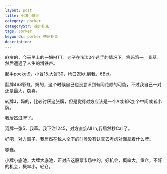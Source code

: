 ```yaml
---
layout: post
title: 小牌小底池
category: porker
categoryStr: 德州扑克
tags: porker
keywords: porker 德州扑克
description: 
---
```


麻痹的，今天早上的一把MTT，老子在淘汰2个选手的情况下，筹码第一。我草，然后遭遇了人生的滑铁卢。

起手pocket9，小盲15.大盲30，枪口2Bet,到我，6Bet。

翻牌468彩虹，妈的，这个时候自己也没意识到有同花顺的可能，不过我自己一对还是最大，窃喜。

转牌J，妈的，比较讨厌这张牌，但是觉得对方应该是一个A或者K加个中间或者小牌。

我居然过牌了。

河牌一张5，我草。我下注1245，对方直接All In,我居然秒Call了。

好吧，对方顺子，我居然在敌人全下的时候没有认真去考虑对面拿着什么牌。

够蠢。

小牌小底池，大牌大底池，正对应这股票市场中的，好机会，概率大，重仓，不好的机会，概率小，轻仓。


<p>

<a class="fancybox-buttons" data-fancybox-group="button" href="/public/img/life/2016-05-14-LittleCard-SmallPot-1.png"><img src="/public/img/life/porkerbg.jpg" alt="" hidden/></a>

<a class="fancybox-buttons" data-fancybox-group="button" href="/public/img/life/2016-05-14-LittleCard-SmallPot-2.png"></a>

<a class="fancybox-buttons" data-fancybox-group="button" href="/public/img/life/2016-05-14-LittleCard-SmallPot-3.png"></a>

<a class="fancybox-buttons" data-fancybox-group="button" href="/public/img/life/2016-05-14-LittleCard-SmallPot-4.png"></a>

<a class="fancybox-buttons" data-fancybox-group="button" href="/public/img/life/2016-05-14-LittleCard-SmallPot-5.png"></a>

<a class="fancybox-buttons" data-fancybox-group="button" href="/public/img/life/2016-05-14-LittleCard-SmallPot-6.png"></a>

</p>




